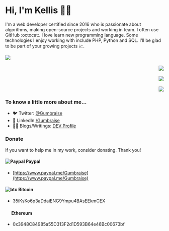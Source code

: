 # Hi, I'm Kellis 🐱‍💻

I'm a web developer certified since 2016 who is passionate about algorithms, making open-source projects and working in team. I often use GitHub :octocat:. I love learn new programming language. Some technologies I enjoy working with include PHP, Python and SQL. I'll be glad to be part of your growing projects 📈.

<p align="center">
    <a href="#"><img align="left" src="https://github-readme-stats.vercel.app/api?username=Gumbraise&show_icons=true&title_color=999&text_color=9f9f9f&bg_color=00000000&hide_border=true"></a>
    
<p align="right"><br><br>
        <a href="https://discord.gg/bbeGZyu"><img src="https://img.shields.io/static/v1?label=DISCORD&message=Gumbraise%230001&color=blueviolet&style=for-the-badge"></a><br><br>
        <a href="https://kellis.fr/?e=GitHub_Banner"><img src="https://img.shields.io/static/v1?label=WEBSITE&message=kellis.fr&color=blueviolet&style=for-the-badge"></a><br><br>
        <a href="mailto:dev@kellis.fr"><img src="https://img.shields.io/static/v1?label=EMAIL&message=dev@kellis.fr&color=blueviolet&style=for-the-badge"></a>
  </p>
</p>

### To know a little more about me...
- 🐦 Twitter: [@Gumbraise](https://twitter.com/Gumbraise)
- 👥 LinkedIn [/Gumbraise](https://linkedin.com/in/Gumbraise)
- 👨‍💻 Blogs/Writings: [DEV Profile](https://dev.to/gumbraise)

### Donate

If you want to help me in my work, consider donating. Thank you!

#### ![Paypal](https://raw.githubusercontent.com/reek/anti-adblock-killer/gh-pages/images/paypal.png) Paypal

- [https://www.paypal.me/Gumbraise](https://www.paypal.me/Gumbraise)

#### ![btc](https://raw.githubusercontent.com/reek/anti-adblock-killer/gh-pages/images/bitcoin.png) Bitcoin

- 35iKsKo6p3aDdaiENG9Ympu4BAsEEkmCEX

#### <img src="https://www.logolynx.com/images/logolynx/b0/b0839301e62a21664ea82d24ab1a0414.png" width="16" height="16" /> Ethereum

- 0x3948C84985a55D313F2d1D593B64e46Bc00673bf
